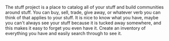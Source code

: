 The stuff project is a place to catalog all of your stuff and build communities around stuff. You can buy, sell, trade, give away, or whatever verb you can think of that applies to your stuff. It is nice to know what you have, maybe you can't always see your stuff because it is tucked away somewhere, and this makes it easy to forget you even have it. Create an inventory of everything you have and easily search through to see it.
